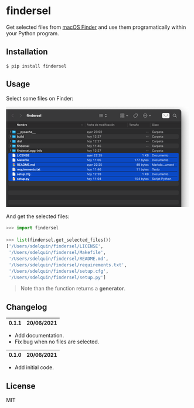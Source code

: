 # findersel

Get selected files from [macOS Finder](https://support.apple.com/HT201732) and use them programatically within your Python program.

## Installation

```console
$ pip install findersel
```

## Usage

Select some files on Finder:

![Finder screenshot](https://github.com/sdelquin/findersel/raw/main/finder-screenshot.png)

And get the selected files:

```python
>>> import findersel

>>> list(findersel.get_selected_files())
['/Users/sdelquin/findersel/LICENSE',
 '/Users/sdelquin/findersel/Makefile',
 '/Users/sdelquin/findersel/README.md',
 '/Users/sdelquin/findersel/requirements.txt',
 '/Users/sdelquin/findersel/setup.cfg',
 '/Users/sdelquin/findersel/setup.py']
```

> Note than the function returns a **generator**.

## Changelog

| 0.1.1 | 20/06/2021 |
| ----- | ---------- |

- Add documentation.
- Fix bug when no files are selected.

| 0.1.0 | 20/06/2021 |
| ----- | ---------- |

- Add initial code.

## License

MIT
